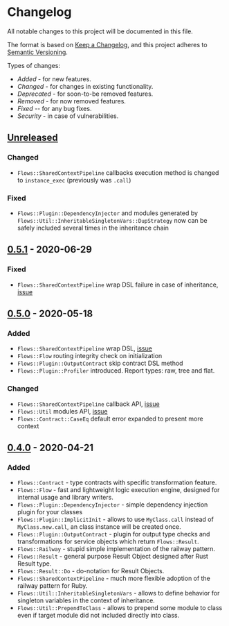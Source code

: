 # Changelog

All notable changes to this project will be documented in this file.

The format is based on [Keep a Changelog](https://keepachangelog.com/en/1.0.0/),
and this project adheres to [Semantic Versioning](https://semver.org/spec/v2.0.0.html).

Types of changes:

* _Added_ - for new features.
* _Changed_ -  for changes in existing functionality.
* _Deprecated_ - for soon-to-be removed features.
* _Removed_ - for now removed features.
* _Fixed_ -- for any bug fixes.
* _Security_ - in case of vulnerabilities.

## [Unreleased]

### Changed

* `Flows::SharedContextPipeline` callbacks execution method is changed to `instance_exec` (previously was `.call`)

### Fixed

* `Flows::Plugin::DependencyInjector` and modules generated by `Flows::Util::InheritableSingletonVars::DupStrategy` now can be safely included several times in the inheritance chain

## [0.5.1] - 2020-06-29

### Fixed

* `Flows::SharedContextPipeline` wrap DSL failure in case of inheritance, [issue](https://github.com/ffloyd/flows/issues/18)

## [0.5.0] - 2020-05-18

### Added

* `Flows::SharedContextPipeline` wrap DSL, [issue](https://github.com/ffloyd/flows/issues/7)
* `Flows::Flow` routing integrity check on initialization
* `Flows::Plugin::OutputContract` skip contract DSL method
* `Flows::Plugin::Profiler` introduced. Report types: raw, tree and flat.

### Changed

* `Flows::SharedContextPipeline` callback API, [issue](https://github.com/ffloyd/flows/issues/6)
* `Flows::Util` modules API, [issue](https://github.com/ffloyd/flows/issues/11)
* `Flows::Contract::CaseEq` default error expanded to present more context

## [0.4.0] - 2020-04-21

### Added

* `Flows::Contract` - type contracts with specific transformation feature.
* `Flows::Flow` - fast and lightweight logic execution engine, designed for
  internal usage and library writers.
* `Flows::Plugin::DependencyInjector` - simple dependency injection plugin for your classes
* `Flows::Plugin::ImplicitInit` - allows to use `MyClass.call` instead of
  `MyClass.new.call`, an class instance will be created once.
* `Flows::Plugin::OutputContract` - plugin for output type checks and
  transformations for service objects which return `Flows::Result`.
* `Flows::Railway` - stupid simple implementation of the railway pattern.
* `Flows::Result` - general purpose Result Object designed after Rust Result type.
* `Flows::Result::Do` - do-notation for Result Objects.
* `Flows::SharedContextPipeline` - much more flexible adoption of the railway
  pattern for Ruby.
* `Flows::Util::InheritableSingletonVars` - allows to define behavior for
  singleton variables in the context of inheritance.
* `Flows::Util::PrependToClass` - allows to prepend some module to class even if
  target module did not included directly into class.

[unreleased]: https://github.com/ffloyd/flows/compare/v0.5.1...HEAD
[0.5.1]: https://github.com/ffloyd/flows/compare/v0.5.0...v0.5.1
[0.5.0]: https://github.com/ffloyd/flows/compare/v0.4.0...v0.5.0
[0.4.0]: https://github.com/ffloyd/flows/compare/v0.3.0...v0.4.0
